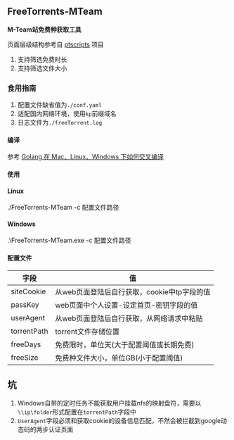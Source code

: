 ## FreeTorrents-MTeam
**M-Team站免费种获取工具**

页面层级结构参考自 [ptscripts](https://github.com/cshenxi/ptscripts) 项目

1. 支持筛选免费时长
2. 支持筛选文件大小

### 食用指南
1. 配置文件缺省值为`./conf.yaml`
2. 适配国内网络环境，使用`kp`前缀域名
3. 日志文件为`./freeTorrent.log`

#### 编译

参考 [Golang 在 Mac、Linux、Windows 下如何交叉编译
](https://blog.csdn.net/panshiqu/article/details/53788067)

#### 使用
#### Linux
./FreeTorrents-MTeam -c 配置文件路径

#### Windows
.\FreeTorrents-MTeam.exe -c 配置文件路径


#### 配置文件
|字段|值|
|---|---|
|siteCookie|从web页面登陆后自行获取，cookie中tp字段的值|
|passKey|web页面中个人设置-设定首页-密钥字段的值|
|userAgent|从web页面登陆后自行获取，从网络请求中粘贴|
|torrentPath|torrent文件存储位置|
|freeDays|免费限时，单位天(大于配置阈值或长期免费)|
|freeSize|免费种文件大小，单位GB(小于配置阈值)|

## 坑

1. Windows自带的定时任务不能获取用户挂载nfs的映射盘符，需要以`\\ip\folder`形式配置在`torrentPath`字段中
2. `UserAgent`字段必须和获取cookie的设备信息匹配，不然会被拦截到google动态码的两步认证页面